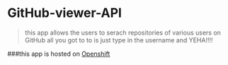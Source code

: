 # GitHub-viewer-API
>this app allows the users to serach repositories of various users on GitHub
>all you got to to is just type in the username 
>and YEHA!!!!

###this app is hosted on [Openshift](http://nodejs-nodemean.rhcloud.com) 
